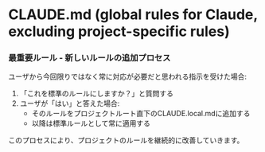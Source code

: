 # CLAUDE.md (global rules for Claude, excluding project-specific rules)

### 最重要ルール - 新しいルールの追加プロセス

ユーザから今回限りではなく常に対応が必要だと思われる指示を受けた場合:

1. 「これを標準のルールにしますか？」と質問する
2. ユーザが「はい」と答えた場合:
   - そのルールをプロジェクトルート直下のCLAUDE.local.mdに追加する
   - 以降は標準ルールとして常に適用する

このプロセスにより、プロジェクトのルールを継続的に改善していきます。
